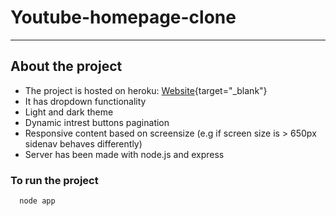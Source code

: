 # Youtube-homepage-clone
---

## About the project
* The project is hosted on heroku: [Website](https://youtube-homepage-clone.herokuapp.com/home){target="_blank"}
* It has dropdown functionality
* Light and dark theme
* Dynamic intrest buttons pagination 
* Responsive content based on screensize (e.g if screen size is > 650px sidenav behaves differently)
* Server has been made with node.js and express

### To run the project 
```bash
  node app
```
